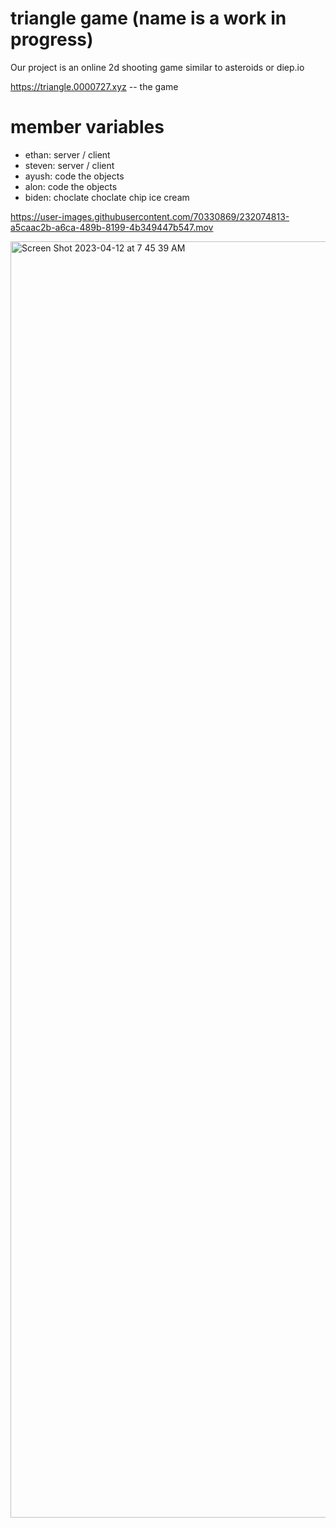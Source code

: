 # triangle game (name is a work in progress)
Our project is an online 2d shooting game similar to asteroids or diep.io

https://triangle.0000727.xyz -- the game

# member variables
- ethan: server / client
- steven: server / client
- ayush: code the objects
- alon: code the objects
- biden: choclate choclate chip ice cream



https://user-images.githubusercontent.com/70330869/232074813-a5caac2b-a6ca-489b-8199-4b349447b547.mov



<img width="2042" alt="Screen Shot 2023-04-12 at 7 45 39 AM" src="https://user-images.githubusercontent.com/70330869/231477489-95caf344-32c2-41c6-8214-0232660a527a.png">
